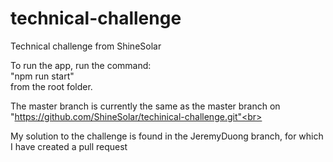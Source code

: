 # technical-challenge
Technical challenge from ShineSolar

To run the app, run the command: <br>
  "npm run start"<br>
from the root folder.<br>

The master branch is currently the same as the master branch on "https://github.com/ShineSolar/techinical-challenge.git"<br>

My solution to the challenge is found in the JeremyDuong branch, for which I have created a pull request
